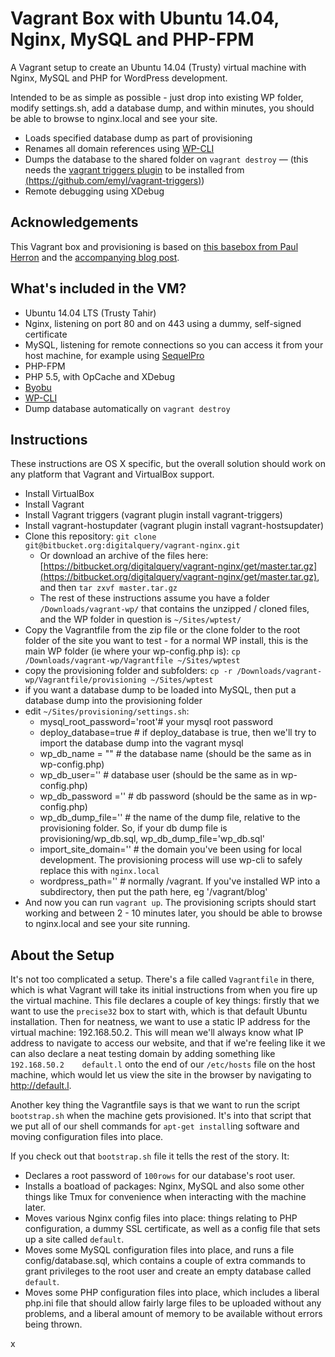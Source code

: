 # Vagrant Box with Ubuntu 14.04, Nginx, MySQL and PHP-FPM

A Vagrant setup to create an Ubuntu 14.04 (Trusty) virtual machine with Nginx, MySQL and PHP for WordPress development.

Intended to be as simple as possible - just drop into existing WP folder, modify settings.sh, add a database dump, and within minutes, you should be able to browse to nginx.local and see your site.

* Loads specified database dump as part of provisioning
* Renames all domain references using [WP-CLI](wp-cli.org)
* Dumps the database to the shared folder on `vagrant destroy` — (this needs the [vagrant triggers plugin](https://github.com/emyl/vagrant-triggers) to be installed from [(https://github.com/emyl/vagrant-triggers)](https://github.com/emyl/vagrant-triggers))
* Remote debugging using XDebug

## Acknowledgements

This Vagrant box and provisioning is based on [this basebox from Paul Herron](https://github.com/paulherron/vagrant_precise32_nginx_mysql_php-fpm) and the [accompanying blog post](http://paulherron.com/blog/making_your_own_vagrant_wordpress_box/).

## What's included in the VM?

* Ubuntu 14.04 LTS (Trusty Tahir)
* Nginx, listening on port 80 and on 443 using a dummy, self-signed certificate
* MySQL, listening for remote connections so you can access it from your host machine, for example using [SequelPro](http://www.sequelpro.com/)
* PHP-FPM
* PHP 5.5, with OpCache and XDebug
* [Byobu](http://byobu.co/)
* [WP-CLI](wp-cli.org)
* Dump database automatically on `vagrant destroy`


## Instructions

These instructions are OS X specific, but the overall solution should work on any platform that Vagrant and VirtualBox support.

* Install VirtualBox
* Install Vagrant
* Install Vagrant triggers (vagrant plugin install vagrant-triggers)
* Install vagrant-hostupdater (vagrant plugin install vagrant-hostsupdater)
* Clone this repository:  `git clone git@bitbucket.org:digitalquery/vagrant-nginx.git`
	* Or download an archive of the files here:   [https://bitbucket.org/digitalquery/vagrant-nginx/get/master.tar.gz](https://bitbucket.org/digitalquery/vagrant-nginx/get/master.tar.gz), and then `tar zxvf master.tar.gz`
	* The rest of these instructions assume you have a folder `/Downloads/vagrant-wp/` that contains the unzipped / cloned files, and the WP folder in question is `~/Sites/wptest/`
* Copy the Vagrantfile from the zip file or the clone folder to the root folder of the site you want to test - for a normal WP install, this is the main WP folder (ie where your wp-config.php is): `cp /Downloads/vagrant-wp/Vagrantfile ~/Sites/wptest`
* copy the provisioning folder and subfolders: `cp -r /Downloads/vagrant-wp/Vagrantfile/provisioning ~/Sites/wptest`
* if you want a database dump to be loaded into MySQL, then put a database dump into the provisioning folder
* edit `~/Sites/provisioning/settings.sh`:
	* mysql_root_password='root'# your mysql root password
	* deploy_database=true # if deploy_database is true, then we'll try to import the database dump into the vagrant mysql
	* wp_db_name = "" # the database name (should be the same as in wp-config.php)
	* wp_db_user='' # database user (should be the same as in wp-config.php)
	* wp_db_password ='' # db password (should be the same as in wp-config.php)
	* wp_db_dump_file='' # the name of the dump file, relative to the provisioning folder. So, if your db dump file is provisioning/wp_db.sql, wp_db_dump_file='wp_db.sql'
	* import_site_domain='' # the domain you've been using for local development. The provisioning process will use wp-cli to safely replace this with `nginx.local`
	* wordpress_path='' # normally /vagrant. If you've installed WP into a subdirectory, then put the path here, eg '/vagrant/blog'
* And now you can run `vagrant up`. The provisioning scripts should start working and between 2 - 10 minutes later, you should be able to browse to nginx.local and see your site running.



## About the Setup

It's not too complicated a setup. There's a file called `Vagrantfile` in there, which is what Vagrant will take its initial instructions from when you fire up the virtual machine. This file declares a couple of key things: firstly that we want to use the `precise32` box to start with, which is that default Ubuntu installation. Then for neatness, we want to use a static IP address for the virtual machine: 192.168.50.2. This will mean we'll always know what IP address to navigate to access our website, and that if we're feeling like it we can also declare a neat testing domain by adding something like `192.168.50.2	default.l` onto the end of our `/etc/hosts` file on the host machine, which would let us view the site in the browser by navigating to http://default.l.

Another key thing the Vagrantfile says is that we want to run the script `bootstrap.sh` when the machine gets provisioned. It's into that script that we put all of our shell commands for `apt-get install`ing software and moving configuration files into place.

If you check out that `bootstrap.sh` file it tells the rest of the story. It:

* Declares a root password of `100rows` for our database's root user.
* Installs a boatload of packages: Nginx, MySQL and also some other things like Tmux for convenience when interacting with the machine later.
* Moves various Nginx config files into place: things relating to PHP configuration, a dummy SSL certificate, as well as a config file that sets up a site called `default`.
* Moves some MySQL configuration files into place, and runs a file config/database.sql, which contains a couple of extra commands to grant privileges to the root user and create an empty database called `default`.
* Moves some PHP configuration files into place, which includes a liberal php.ini file that should allow fairly large files to be uploaded without any problems, and a liberal amount of memory to be available without errors being thrown.


x
